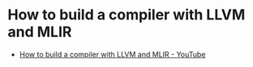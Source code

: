 # How to build a compiler with LLVM and MLIR

- [How to build a compiler with LLVM and MLIR - YouTube](https://www.youtube.com/playlist?list=PLlONLmJCfHTo9WYfsoQvwjsa5ZB6hjOG5)